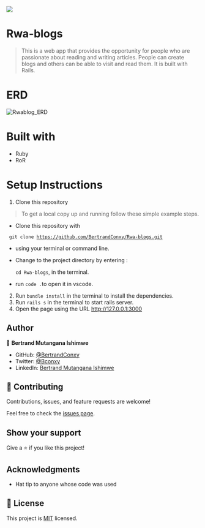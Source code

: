 ![](https://img.shields.io/badge/RwaBlogs-blue)
# Rwa-blogs
> This is a web app that provides the opportunity for people who are passionate about reading and writing articles. People can create blogs and others can be able to visit and read them. It is built with Rails.

# ERD
![Rwablog_ERD](https://user-images.githubusercontent.com/90222110/166941605-cba43c78-d4ad-49d2-bf19-985f2aa8bf51.png)


# Built with

- Ruby
- RoR

# Setup Instructions

1. Clone this repository
> To get a local copy up and running follow these simple example steps.

- Clone this repository with

<code> git clone <https://github.com/BertrandConxy/Rwa-blogs.git> </code>

- using your terminal or command line.

- Change to the project directory by entering :

  <code>cd Rwa-blogs</code>, in the terminal.

- run <code>code .</code>to open it in vscode.

2. Run `bundle install` in the terminal to install the dependencies.
3. Run `rails s` in the terminal to start rails server.
4. Open the page using the URL http://127.0.0.1:3000

## Author

👤 **Bertrand Mutangana Ishimwe**

- GitHub: [@BertrandConxy](https://github.com/BertrandConxy)
- Twitter: [@Bconxy](https://twitter.com/BertrandMutanga)
- LinkedIn: [Bertrand Mutangana Ishimwe](https://www.linkedin.com/in/bertrandmutangana)

## 🤝 Contributing

Contributions, issues, and feature requests are welcome!

Feel free to check the [issues page](../../issues/).

## Show your support

Give a ⭐️ if you like this project!

## Acknowledgments

- Hat tip to anyone whose code was used

## 📝 License

This project is [MIT](./MIT.md) licensed.
